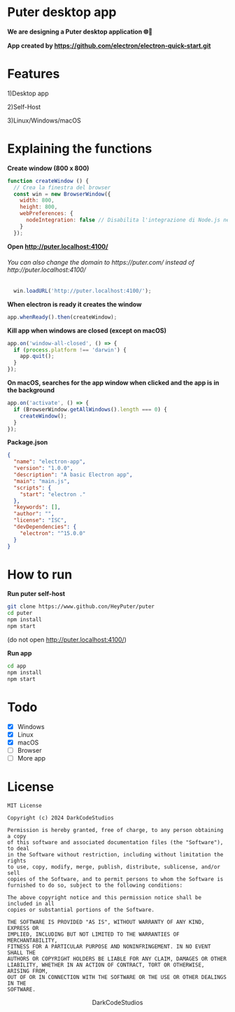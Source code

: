 # Puter desktop app
**We are designing a Puter desktop application 🌐🚀**

**App created by https://github.com/electron/electron-quick-start.git**
# Features
1)Desktop app

2)Self-Host

3)Linux/Windows/macOS

# Explaining the functions
**Create window (800 x 800)**
```javascript
function createWindow () {
  // Crea la finestra del browser
  const win = new BrowserWindow({
    width: 800,
    height: 800,
    webPreferences: {
      nodeIntegration: false // Disabilita l'integrazione di Node.js nella pagina web
    }
  });
```
**Open http://puter.localhost:4100/**

<h6>You can also change the domain to https://puter.com/ instead of http://puter.localhost:4100/</h6>

```javascript
  win.loadURL('http://puter.localhost:4100/');
```
**When electron is ready it creates the window**
```javascript
app.whenReady().then(createWindow);
```
**Kill app when windows are closed (except on macOS)**
```javascript
app.on('window-all-closed', () => {
  if (process.platform !== 'darwin') {
    app.quit();
  }
});
```
**On macOS, searches for the app window when clicked and the app is in the background**
```Javascript
app.on('activate', () => {
  if (BrowserWindow.getAllWindows().length === 0) {
    createWindow();
  }
});
```
**Package.json**
```json
{
  "name": "electron-app",
  "version": "1.0.0",
  "description": "A basic Electron app",
  "main": "main.js",
  "scripts": {
    "start": "electron ."
  },
  "keywords": [],
  "author": "",
  "license": "ISC",
  "devDependencies": {
    "electron": "^15.0.0"
  }
}
```
# How to run

**Run puter self-host**
```bash
git clone https://www.github.con/HeyPuter/puter
cd puter
npm install
npm start
```
(do not open http://puter.localhost:4100/)

**Run app**
```bash
cd app
npm install
npm start
```
# Todo
- [X] Windows
- [X] Linux
- [x] macOS
- [ ] Browser
- [ ] More app

# License 
```
MIT License

Copyright (c) 2024 DarkCodeStudios

Permission is hereby granted, free of charge, to any person obtaining a copy
of this software and associated documentation files (the "Software"), to deal
in the Software without restriction, including without limitation the rights
to use, copy, modify, merge, publish, distribute, sublicense, and/or sell
copies of the Software, and to permit persons to whom the Software is
furnished to do so, subject to the following conditions:

The above copyright notice and this permission notice shall be included in all
copies or substantial portions of the Software.

THE SOFTWARE IS PROVIDED "AS IS", WITHOUT WARRANTY OF ANY KIND, EXPRESS OR
IMPLIED, INCLUDING BUT NOT LIMITED TO THE WARRANTIES OF MERCHANTABILITY,
FITNESS FOR A PARTICULAR PURPOSE AND NONINFRINGEMENT. IN NO EVENT SHALL THE
AUTHORS OR COPYRIGHT HOLDERS BE LIABLE FOR ANY CLAIM, DAMAGES OR OTHER
LIABILITY, WHETHER IN AN ACTION OF CONTRACT, TORT OR OTHERWISE, ARISING FROM,
OUT OF OR IN CONNECTION WITH THE SOFTWARE OR THE USE OR OTHER DEALINGS IN THE
SOFTWARE.
```
<p align="center">DarkCodeStudios</p>
